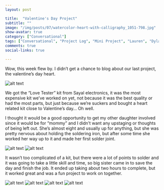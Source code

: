 ```yaml
---
layout: post

title:  "Valentine's Day Project"
subtitle: ""
image: "/img/posts/07/watercolor-heart-with-calligraphy_1051-798.jpg"
show-avatar: true
category: ["Conversational"]
tags: ["Conversational", "Project Log", "Mini Project", "Lauren", "Dylan"]
comments: true
social-links: true

---
```

Wow, this week flew by.  I didn’t get a chance to blog about our last project, the valentine’s day heart.

![alt text](/img/posts/07/img_20160214_124810.jpg " ")

We got the “Love Tester” kit from Sayal electronics, it was the most expensive kit we’ve worked on yet, not because it was the best quality or had the most parts, but just because we’re suckers and bought a heart related kit close to Valentine’s day…  Oh well.

I thought it would be a good opportunity to get my other daughter involved since it would be for “mommy” and I didn’t want any upstaging or thoughts of being left out.  She’s almost eight and usually up for anything, but she was pretty nervous about holding the soldering iron, but after some time she worked her way up to it and made her first solder joint.

![alt text](/img/posts/07/img_20160214_131925.jpg " ")
![alt text](/img/posts/07/img_20160214_132130.jpg " ")

It wasn’t too complicated of a kit, but there were a lot of points to solder and it was going to take a little skill and time, so big sister came in to save the day and finish the job.  It ended up taking about two hours to complete, but it worked great and was a fun project to work on together.

![alt text](/img/posts/07/img_20160214_132300.jpg " ")
![alt text](/img/posts/07/img_20160214_135049.jpg " ")
![alt text](/img/posts/07/img_20160214_140635.jpg " ")
![alt text](/img/posts/07/img_20160214_154700.jpg " ")
